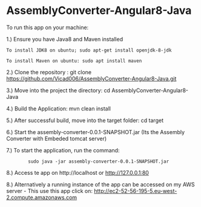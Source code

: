 # AssemblyConverter-Angular8-Java

To run this app on your machine:

1.) Ensure you have Java8 and Maven installed
    
    To install JDK8 on ubuntu; sudo apt-get install openjdk-8-jdk
    
    To install Maven on ubuntu: sudo apt install maven

2.) Clone the repository : git clone https://github.com/Vicad006/AssemblyConverter-Angular8-Java.git

3.) Move into the project the directory: cd AssemblyConverter-Angular8-Java

4.) Build the Application: mvn clean install

5.) After successful build, move into the target folder: cd target

6.) Start the assembly-converter-0.0.1-SNAPSHOT.jar (Its the Assembly Converter with Embeded tomcat server)

7.) To start the application, run the command: 

            sudo java -jar assembly-converter-0.0.1-SNAPSHOT.jar
            
8.) Access te app on http://localhost or http://127.0.0.1:80

8.) Alternatively a running instance of the app can be accessed on my AWS server - This use this app click on: http://ec2-52-56-195-5.eu-west-2.compute.amazonaws.com
